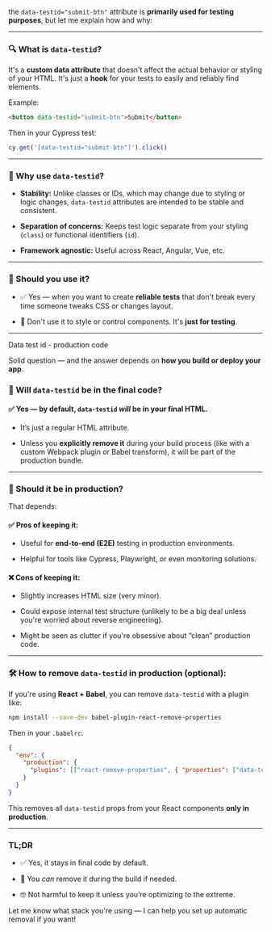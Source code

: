 
the `data-testid="submit-btn"` attribute is **primarily used for testing purposes**, but let me explain how and why:

---

### 🔍 What is `data-testid`?

It's a **custom data attribute** that doesn't affect the actual behavior or styling of your HTML. It's just a **hook** for your tests to easily and reliably find elements.

Example:

```html
<button data-testid="submit-btn">Submit</button>
```

Then in your Cypress test:

```ts
cy.get('[data-testid="submit-btn"]').click()
```

---

### 🧪 Why use `data-testid`?

- **Stability:** Unlike classes or IDs, which may change due to styling or logic changes, `data-testid` attributes are intended to be stable and consistent.
    
- **Separation of concerns:** Keeps test logic separate from your styling (`class`) or functional identifiers (`id`).
    
- **Framework agnostic:** Useful across React, Angular, Vue, etc.
    

---

### 🤔 Should you use it?

- ✅ Yes — when you want to create **reliable tests** that don't break every time someone tweaks CSS or changes layout.
    
- 🚫 Don't use it to style or control components. It's **just for testing**.
    

---

Data test id - production code

Solid question — and the answer depends on **how you build or deploy your app**.

### 🤔 Will `data-testid` be in the final code?

#### ✅ **Yes — by default**, `data-testid` _will_ be in your final HTML.

- It’s just a regular HTML attribute.
    
- Unless you **explicitly remove it** during your build process (like with a custom Webpack plugin or Babel transform), it will be part of the production bundle.
    

---

### 🚨 Should it be in production?

That depends:

#### ✅ **Pros of keeping it:**

- Useful for **end-to-end (E2E)** testing in production environments.
    
- Helpful for tools like Cypress, Playwright, or even monitoring solutions.
    

#### ❌ **Cons of keeping it:**

- Slightly increases HTML size (very minor).
    
- Could expose internal test structure (unlikely to be a big deal unless you're worried about reverse engineering).
    
- Might be seen as clutter if you're obsessive about “clean” production code.
    

---

### 🛠️ How to remove `data-testid` in production (optional):

If you're using **React + Babel**, you can remove `data-testid` with a plugin like:

```bash
npm install --save-dev babel-plugin-react-remove-properties
```

Then in your `.babelrc`:

```json
{
  "env": {
    "production": {
      "plugins": [["react-remove-properties", { "properties": ["data-testid"] }]]
    }
  }
}
```

This removes all `data-testid` props from your React components **only in production**.

---

### TL;DR

- ✅ Yes, it stays in final code by default.
    
- 🔧 You _can_ remove it during the build if needed.
    
- 🤓 Not harmful to keep it unless you’re optimizing to the extreme.
    

Let me know what stack you're using — I can help you set up automatic removal if you want!

